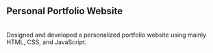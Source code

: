 ## Personal Portfolio Website
<br>
Designed and developed a personalized portfolio website using mainly HTML, CSS, and JavaScript.
<br>

